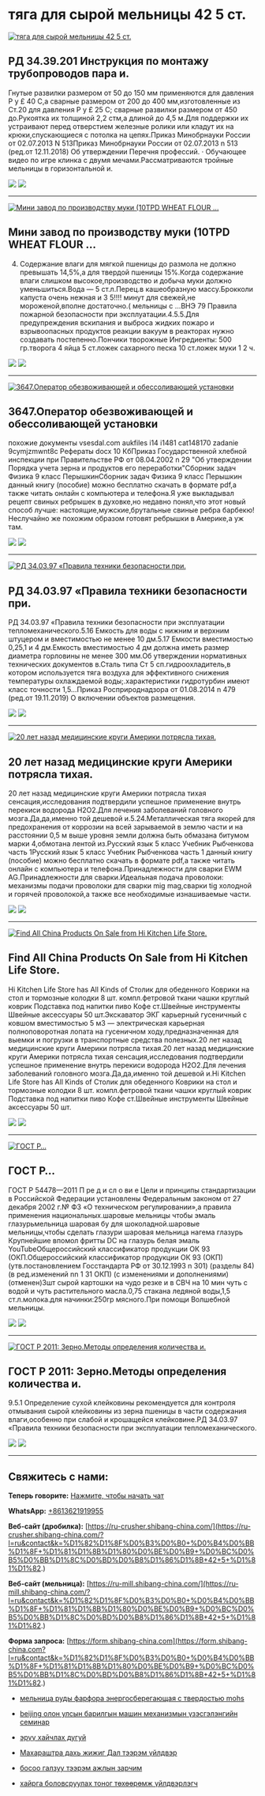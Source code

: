 # тяга для сырой мельницы 42 5 ст.

<a href="https://swt.shibang-china.com/?l=ru&img&k=%D1%82%D1%8F%D0%B3%D0%B0+%D0%B4%D0%BB%D1%8F+%D1%81%D1%8B%D1%80%D0%BE%D0%B9+%D0%BC%D0%B5%D0%BB%D1%8C%D0%BD%D0%B8%D1%86%D1%8B+42+5+%D1%81%D1%82." target="_blank">![тяга для сырой мельницы 42 5 ст.](http://static.shibang-china.com/all-800x300/173.jpg)</a>

## РД 34.39.201 Инструкция по монтажу трубопроводов пара и.
Гнутые развилки размером от 50 до 150 мм применяются для давления Р у &#163; 40 С,а сварные размером от 200 до 400 мм,изготовленные из Ст.20 для давления Р у &#163; 25 С; сварные развилки размером от 450 до.Рукоятка их толщиной 2,2 стм,а длиной до 4,5 м.Для поддержки их устраивают перед отверстием железные ролики или кладут их на крюки,спускающиеся с потолка на цепях.Приказ Минобрнауки России от 02.07.2013 N 513Приказ Минобрнауки России от 02.07.2013 n 513 (ред.от 12.11.2018) Об утверждении Перечня профессий.&nbsp;&#0183;&#32;Обучающее видео по игре клинка с двумя мечами.Рассматриваются тройные мельницы в горизонтальной и.


<a href="https://whatsapp.shibangsoft.com/WhatsApp.php" target="_blank" title="WhatsApp">![](http://static.shibang-china.com/icon/whatsapp.png)</a> <a href="https://swt.shibang-china.com/?l=ru&icon&k=%D1%82%D1%8F%D0%B3%D0%B0+%D0%B4%D0%BB%D1%8F+%D1%81%D1%8B%D1%80%D0%BE%D0%B9+%D0%BC%D0%B5%D0%BB%D1%8C%D0%BD%D0%B8%D1%86%D1%8B+42+5+%D1%81%D1%82." target="_blank">![](http://static.shibang-china.com/icon/chat-ru.png)</a>

---

<a href="https://swt.shibang-china.com/?l=ru&img&k=%D1%82%D1%8F%D0%B3%D0%B0+%D0%B4%D0%BB%D1%8F+%D1%81%D1%8B%D1%80%D0%BE%D0%B9+%D0%BC%D0%B5%D0%BB%D1%8C%D0%BD%D0%B8%D1%86%D1%8B+42+5+%D1%81%D1%82." target="_blank">![Мини завод по производству муки (10TPD WHEAT FLOUR …](http://static.shibang-china.com/all-800x300/1116.jpg)</a>

## Мини завод по производству муки (10TPD WHEAT FLOUR …
4) Содержание влаги для мягкой пшеницы до размола не должно превышать 14,5%,а для твердой пшеницы 15%.Когда содержание влаги слишком высокое,производство и добыча муки должно уменьшиться.Вода — 5 ст.л.Перец.в кашеобразную массу.Брокколи капуста очень нежная и 3 5!!!! минут для свежей,не мороженой,вполне достаточно.( мельницы с …ВНЭ 79 Правила пожарной безопасности при эксплуатации.4.5.5.Для предупреждения вскипания и выброса жидких пожаро и взрывоопасных продуктов реакции вакуум в реакторах нужно создавать постепенно.Пончики творожные Ингредиенты: 500 гр.творога 4 яйца 5 ст.ложек сахарного песка 10 ст.ложек муки 1 2 ч.


<a href="https://whatsapp.shibangsoft.com/WhatsApp.php" target="_blank" title="WhatsApp">![](http://static.shibang-china.com/icon/whatsapp.png)</a> <a href="https://swt.shibang-china.com/?l=ru&icon&k=%D1%82%D1%8F%D0%B3%D0%B0+%D0%B4%D0%BB%D1%8F+%D1%81%D1%8B%D1%80%D0%BE%D0%B9+%D0%BC%D0%B5%D0%BB%D1%8C%D0%BD%D0%B8%D1%86%D1%8B+42+5+%D1%81%D1%82." target="_blank">![](http://static.shibang-china.com/icon/chat-ru.png)</a>

---

<a href="https://swt.shibang-china.com/?l=ru&img&k=%D1%82%D1%8F%D0%B3%D0%B0+%D0%B4%D0%BB%D1%8F+%D1%81%D1%8B%D1%80%D0%BE%D0%B9+%D0%BC%D0%B5%D0%BB%D1%8C%D0%BD%D0%B8%D1%86%D1%8B+42+5+%D1%81%D1%82." target="_blank">![3647.Оператор обезвоживающей и обессоливающей установки](http://static.shibang-china.com/all-800x300/821.jpg)</a>

## 3647.Оператор обезвоживающей и обессоливающей установки
похожие документы vsesdal.com aukfiles i14 i1481 cat148170 zadanie 9cymjzmwnt8c Рефераты docx 10 КбПриказ Государственной хлебной инспекции при Правительстве РФ от 08.04.2002 n 29 &quot;Об утверждении Порядка учета зерна и продуктов его переработки&quot;Сборник задач Физика 9 класс ПерышкинСборник задач Физика 9 класс Перышкин данный книгу (пособие) можно бесплатно скачать в формате pdf,а также читать онлайн с компьютера и телефона.Я уже выкладывал рецепт свиных ребрышек в духовке,но недавно понял,что этот новый способ лучше: настоящие,мужские,брутальные свиные ребра барбекю!Неслучайно же похожим образом готовят ребрышки в Америке,а уж там.


<a href="https://whatsapp.shibangsoft.com/WhatsApp.php" target="_blank" title="WhatsApp">![](http://static.shibang-china.com/icon/whatsapp.png)</a> <a href="https://swt.shibang-china.com/?l=ru&icon&k=%D1%82%D1%8F%D0%B3%D0%B0+%D0%B4%D0%BB%D1%8F+%D1%81%D1%8B%D1%80%D0%BE%D0%B9+%D0%BC%D0%B5%D0%BB%D1%8C%D0%BD%D0%B8%D1%86%D1%8B+42+5+%D1%81%D1%82." target="_blank">![](http://static.shibang-china.com/icon/chat-ru.png)</a>

---

<a href="https://swt.shibang-china.com/?l=ru&img&k=%D1%82%D1%8F%D0%B3%D0%B0+%D0%B4%D0%BB%D1%8F+%D1%81%D1%8B%D1%80%D0%BE%D0%B9+%D0%BC%D0%B5%D0%BB%D1%8C%D0%BD%D0%B8%D1%86%D1%8B+42+5+%D1%81%D1%82." target="_blank">![РД 34.03.97 &#171;Правила техники безопасности при.](http://static.shibang-china.com/all-800x300/1473.jpg)</a>

## РД 34.03.97 &#171;Правила техники безопасности при.
РД 34.03.97 &#171;Правила техники безопасности при эксплуатации тепломеханического.5.16 Емкость для воды с нижним и верхним штуцером и вместимостью не менее 10 дм.5.17 Емкости вместимостью 0,25,1 и 4 дм.Емкость вместимостью 4 дм должна иметь размер диаметра горловины не менее 300 мм.Об утверждении нормативных технических документов в.Сталь типа Ст 5 сп.гидроохладитель,в котором используется тяга воздуха для эффективного снижения температуры охлаждаемой воды;.характеристики гидротурбин имеют класс точности 1,5…Приказ Росприроднадзора от 01.08.2014 n 479 (ред.от 19.11.2019) О включении объектов размещения.


<a href="https://whatsapp.shibangsoft.com/WhatsApp.php" target="_blank" title="WhatsApp">![](http://static.shibang-china.com/icon/whatsapp.png)</a> <a href="https://swt.shibang-china.com/?l=ru&icon&k=%D1%82%D1%8F%D0%B3%D0%B0+%D0%B4%D0%BB%D1%8F+%D1%81%D1%8B%D1%80%D0%BE%D0%B9+%D0%BC%D0%B5%D0%BB%D1%8C%D0%BD%D0%B8%D1%86%D1%8B+42+5+%D1%81%D1%82." target="_blank">![](http://static.shibang-china.com/icon/chat-ru.png)</a>

---

<a href="https://swt.shibang-china.com/?l=ru&img&k=%D1%82%D1%8F%D0%B3%D0%B0+%D0%B4%D0%BB%D1%8F+%D1%81%D1%8B%D1%80%D0%BE%D0%B9+%D0%BC%D0%B5%D0%BB%D1%8C%D0%BD%D0%B8%D1%86%D1%8B+42+5+%D1%81%D1%82." target="_blank">![20 лет назад медицинские круги Америки потрясла тихая.](http://static.shibang-china.com/all-800x300/1504.jpg)</a>

## 20 лет назад медицинские круги Америки потрясла тихая.
20 лет назад медицинские круги Америки потрясла тихая сенсация,исследования подтвердили успешное применение внутрь перекиси водорода Н2О2.Для лечения заболеваний головного мозга.Да,да,именно той дешевой и.5.24.Металлическая тяга якорей для предохранения от коррозии на всей зарываемой в землю части и на расстоянии 0,5 м выше уровня земли должна быть обмазана битумом марки 4,обмотана лентой из.Русский язык 5 класс Учебник Рыбченкова часть 1Русский язык 5 класс Учебник Рыбченкова часть 1 данный книгу (пособие) можно бесплатно скачать в формате pdf,а также читать онлайн с компьютера и телефона.Принадлежности для сварки EWM AG.Принадлежности для сварки.Идеальная подача проволоки: механизмы подачи проволоки для сварки mig mag,сварки tig холодной и горячей проволокой,а также все необходимые изнашиваемые части.


<a href="https://whatsapp.shibangsoft.com/WhatsApp.php" target="_blank" title="WhatsApp">![](http://static.shibang-china.com/icon/whatsapp.png)</a> <a href="https://swt.shibang-china.com/?l=ru&icon&k=%D1%82%D1%8F%D0%B3%D0%B0+%D0%B4%D0%BB%D1%8F+%D1%81%D1%8B%D1%80%D0%BE%D0%B9+%D0%BC%D0%B5%D0%BB%D1%8C%D0%BD%D0%B8%D1%86%D1%8B+42+5+%D1%81%D1%82." target="_blank">![](http://static.shibang-china.com/icon/chat-ru.png)</a>

---

<a href="https://swt.shibang-china.com/?l=ru&img&k=%D1%82%D1%8F%D0%B3%D0%B0+%D0%B4%D0%BB%D1%8F+%D1%81%D1%8B%D1%80%D0%BE%D0%B9+%D0%BC%D0%B5%D0%BB%D1%8C%D0%BD%D0%B8%D1%86%D1%8B+42+5+%D1%81%D1%82." target="_blank">![Find All China Products On Sale from Hi Kitchen Life Store.](http://static.shibang-china.com/all-800x300/560.jpg)</a>

## Find All China Products On Sale from Hi Kitchen Life Store.
Hi Kitchen Life Store has All Kinds of Столик для обеденного Коврики на стол и тормозные колодки 8 шт. компл.фетровой ткани чашки круглый коврик Подставка под напитки пиво Кофе ст.Швейные инструменты Швейные аксессуары 50 шт.Экскаватор ЭКГ карьерный гусеничный с ковшом вместимостью 5 м3 — электрическая карьерная полноповоротная лопата на гусеничном ходу,предназначенная для выемки и погрузки в транспортные средства полезных.20 лет назад медицинские круги Америки потрясла тихая.20 лет назад медицинские круги Америки потрясла тихая сенсация,исследования подтвердили успешное применение внутрь перекиси водорода Н2О2.Для лечения заболеваний головного мозга.Да,да,именно той дешевой и.Hi Kitchen Life Store has All Kinds of Столик для обеденного Коврики на стол и тормозные колодки 8 шт. компл.фетровой ткани чашки круглый коврик Подставка под напитки пиво Кофе ст.Швейные инструменты Швейные аксессуары 50 шт.


<a href="https://whatsapp.shibangsoft.com/WhatsApp.php" target="_blank" title="WhatsApp">![](http://static.shibang-china.com/icon/whatsapp.png)</a> <a href="https://swt.shibang-china.com/?l=ru&icon&k=%D1%82%D1%8F%D0%B3%D0%B0+%D0%B4%D0%BB%D1%8F+%D1%81%D1%8B%D1%80%D0%BE%D0%B9+%D0%BC%D0%B5%D0%BB%D1%8C%D0%BD%D0%B8%D1%86%D1%8B+42+5+%D1%81%D1%82." target="_blank">![](http://static.shibang-china.com/icon/chat-ru.png)</a>

---

<a href="https://swt.shibang-china.com/?l=ru&img&k=%D1%82%D1%8F%D0%B3%D0%B0+%D0%B4%D0%BB%D1%8F+%D1%81%D1%8B%D1%80%D0%BE%D0%B9+%D0%BC%D0%B5%D0%BB%D1%8C%D0%BD%D0%B8%D1%86%D1%8B+42+5+%D1%81%D1%82." target="_blank">![ГОСТ Р…](http://static.shibang-china.com/all-800x300/701.jpg)</a>

## ГОСТ Р…
ГОСТ Р 54478—2011 П ре д и сл о ви е Цели и принципы стандартизации в Российской Федерации установлены Федеральным законом от 27 декабря 2002 г.№ ФЗ &#171;О техническом регулировании&#187;,а правила применения национальных.шаровые мельницы чтобы эмаль глазурьмельница шаровая бу для шоколадной.шаровые мельницы,чтобы сделать глазури шаровая мельница нагема глазурь Крупнейшие впомол фритты DC на глазурь белая эмаль YouTubeОбщероссийский классификатор продукции ОК 93 (ОКП.Общероссийский классификатор продукции ОК 93 (ОКП) (утв.постановлением Госстандарта РФ от 30.12.1993 n 301) (разделы 84) (в ред.изменений nn 1 31 ОКП) (с изменениями и дополнениями) (отменен)3шт сырой картошки на чудо резке и в СВЧ на 10 мин чуть с водой и чуть растительного масла.0,75 стакана ледяной воды,1,5 ст.л.молока.для начинки:250гр мясного.При помощи Волшебной мельницы.


<a href="https://whatsapp.shibangsoft.com/WhatsApp.php" target="_blank" title="WhatsApp">![](http://static.shibang-china.com/icon/whatsapp.png)</a> <a href="https://swt.shibang-china.com/?l=ru&icon&k=%D1%82%D1%8F%D0%B3%D0%B0+%D0%B4%D0%BB%D1%8F+%D1%81%D1%8B%D1%80%D0%BE%D0%B9+%D0%BC%D0%B5%D0%BB%D1%8C%D0%BD%D0%B8%D1%86%D1%8B+42+5+%D1%81%D1%82." target="_blank">![](http://static.shibang-china.com/icon/chat-ru.png)</a>

---

<a href="https://swt.shibang-china.com/?l=ru&img&k=%D1%82%D1%8F%D0%B3%D0%B0+%D0%B4%D0%BB%D1%8F+%D1%81%D1%8B%D1%80%D0%BE%D0%B9+%D0%BC%D0%B5%D0%BB%D1%8C%D0%BD%D0%B8%D1%86%D1%8B+42+5+%D1%81%D1%82." target="_blank">![ГОСТ Р 2011: Зерно.Методы определения количества и.](http://static.shibang-china.com/all-800x300/1250.jpg)</a>

## ГОСТ Р 2011: Зерно.Методы определения количества и.
9.5.1 Определение сухой клейковины рекомендуется для контроля отмывания сырой клейковины из зерна пшеницы в части содержания влаги,особенно при слабой и крошащейся клейковине.РД 34.03.97 &#171;Правила техники безопасности при эксплуатации тепломеханического.

<a href="https://whatsapp.shibangsoft.com/WhatsApp.php" target="_blank" title="WhatsApp">![](http://static.shibang-china.com/icon/whatsapp.png)</a> <a href="https://swt.shibang-china.com/?l=ru&icon&k=%D1%82%D1%8F%D0%B3%D0%B0+%D0%B4%D0%BB%D1%8F+%D1%81%D1%8B%D1%80%D0%BE%D0%B9+%D0%BC%D0%B5%D0%BB%D1%8C%D0%BD%D0%B8%D1%86%D1%8B+42+5+%D1%81%D1%82." target="_blank">![](http://static.shibang-china.com/icon/chat-ru.png)</a>

---
## Свяжитесь с нами:

**Теперь говорите:** [Нажмите, чтобы начать чат](https://swt.shibang-china.com?l=ru&contact&k=%D1%82%D1%8F%D0%B3%D0%B0+%D0%B4%D0%BB%D1%8F+%D1%81%D1%8B%D1%80%D0%BE%D0%B9+%D0%BC%D0%B5%D0%BB%D1%8C%D0%BD%D0%B8%D1%86%D1%8B+42+5+%D1%81%D1%82.)

**WhatsApp:**  [+8613621919955](https://whatsapp.shibangsoft.com/WhatsApp.php)

**Веб-сайт (дробилка):** [https://ru-crusher.shibang-china.com/](https://ru-crusher.shibang-china.com/?l=ru&contact&k=%D1%82%D1%8F%D0%B3%D0%B0+%D0%B4%D0%BB%D1%8F+%D1%81%D1%8B%D1%80%D0%BE%D0%B9+%D0%BC%D0%B5%D0%BB%D1%8C%D0%BD%D0%B8%D1%86%D1%8B+42+5+%D1%81%D1%82.)

**Веб-сайт (мельница):** [https://ru-mill.shibang-china.com/](https://ru-mill.shibang-china.com/?l=ru&contact&k=%D1%82%D1%8F%D0%B3%D0%B0+%D0%B4%D0%BB%D1%8F+%D1%81%D1%8B%D1%80%D0%BE%D0%B9+%D0%BC%D0%B5%D0%BB%D1%8C%D0%BD%D0%B8%D1%86%D1%8B+42+5+%D1%81%D1%82.)

**Форма запроса:** [https://form.shibang-china.com](https://form.shibang-china.com?l=ru&contact&k=%D1%82%D1%8F%D0%B3%D0%B0+%D0%B4%D0%BB%D1%8F+%D1%81%D1%8B%D1%80%D0%BE%D0%B9+%D0%BC%D0%B5%D0%BB%D1%8C%D0%BD%D0%B8%D1%86%D1%8B+42+5+%D1%81%D1%82.)

* [мельница руды фарфора энергосберегающая с твердостью mohs](../126/%D0%BC%D0%B5%D0%BB%D1%8C%D0%BD%D0%B8%D1%86%D0%B0%20%D1%80%D1%83%D0%B4%D1%8B%20%D1%84%D0%B0%D1%80%D1%84%D0%BE%D1%80%D0%B0%20%D1%8D%D0%BD%D0%B5%D1%80%D0%B3%D0%BE%D1%81%D0%B1%D0%B5%D1%80%D0%B5%D0%B3%D0%B0%D1%8E%D1%89%D0%B0%D1%8F%20%D1%81%20%D1%82%D0%B2%D0%B5%D1%80%D0%B4%D0%BE%D1%81%D1%82%D1%8C%D1%8E%20mohs.md)

* [beijing олон улсын барилгын машин механизмын үзэсгэлэнгийн семинар](../130/beijing%20%D0%BE%D0%BB%D0%BE%D0%BD%20%D1%83%D0%BB%D1%81%D1%8B%D0%BD%20%D0%B1%D0%B0%D1%80%D0%B8%D0%BB%D0%B3%D1%8B%D0%BD%20%D0%BC%D0%B0%D1%88%D0%B8%D0%BD%20%D0%BC%D0%B5%D1%85%D0%B0%D0%BD%D0%B8%D0%B7%D0%BC%D1%8B%D0%BD%20%D2%AF%D0%B7%D1%8D%D1%81%D0%B3%D1%8D%D0%BB%D1%8D%D0%BD%D0%B3%D0%B8%D0%B9%D0%BD%20%D1%81%D0%B5%D0%BC%D0%B8%D0%BD%D0%B0%D1%80.md)

* [эрүү хайчлах дугуй](../129/%D1%8D%D1%80%D2%AF%D2%AF%20%D1%85%D0%B0%D0%B9%D1%87%D0%BB%D0%B0%D1%85%20%D0%B4%D1%83%D0%B3%D1%83%D0%B9.md)

* [Махараштра дахь жижиг Дал тээрэм үйлдвэр](../126/%D0%9C%D0%B0%D1%85%D0%B0%D1%80%D0%B0%D1%88%D1%82%D1%80%D0%B0%20%D0%B4%D0%B0%D1%85%D1%8C%20%D0%B6%D0%B8%D0%B6%D0%B8%D0%B3%20%D0%94%D0%B0%D0%BB%20%D1%82%D1%8D%D1%8D%D1%80%D1%8D%D0%BC%20%D2%AF%D0%B9%D0%BB%D0%B4%D0%B2%D1%8D%D1%80.md)

* [босоо галзуу тээрэм ажлын зарчим](../129/%D0%B1%D0%BE%D1%81%D0%BE%D0%BE%20%D0%B3%D0%B0%D0%BB%D0%B7%D1%83%D1%83%20%D1%82%D1%8D%D1%8D%D1%80%D1%8D%D0%BC%20%D0%B0%D0%B6%D0%BB%D1%8B%D0%BD%20%D0%B7%D0%B0%D1%80%D1%87%D0%B8%D0%BC.md)

* [хайрга боловсруулах тоног төхөөрөмж үйлдвэрлэгч](../129/%D1%85%D0%B0%D0%B9%D1%80%D0%B3%D0%B0%20%D0%B1%D0%BE%D0%BB%D0%BE%D0%B2%D1%81%D1%80%D1%83%D1%83%D0%BB%D0%B0%D1%85%20%D1%82%D0%BE%D0%BD%D0%BE%D0%B3%20%D1%82%D3%A9%D1%85%D3%A9%D3%A9%D1%80%D3%A9%D0%BC%D0%B6%20%D2%AF%D0%B9%D0%BB%D0%B4%D0%B2%D1%8D%D1%80%D0%BB%D1%8D%D0%B3%D1%87.md)